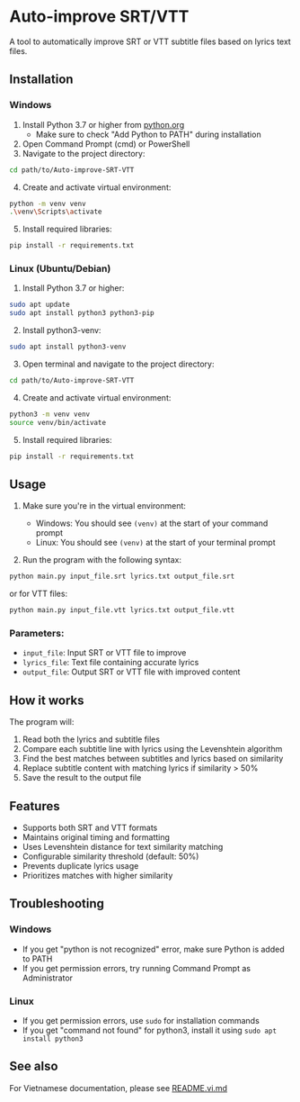 # Auto-improve SRT/VTT

A tool to automatically improve SRT or VTT subtitle files based on lyrics text files.

## Installation

### Windows

1. Install Python 3.7 or higher from [python.org](https://www.python.org/downloads/)
   - Make sure to check "Add Python to PATH" during installation
2. Open Command Prompt (cmd) or PowerShell
3. Navigate to the project directory:
```bash
cd path/to/Auto-improve-SRT-VTT
```

4. Create and activate virtual environment:
```bash
python -m venv venv
.\venv\Scripts\activate
```

5. Install required libraries:
```bash
pip install -r requirements.txt
```

### Linux (Ubuntu/Debian)

1. Install Python 3.7 or higher:
```bash
sudo apt update
sudo apt install python3 python3-pip
```

2. Install python3-venv:
```bash
sudo apt install python3-venv
```

3. Open terminal and navigate to the project directory:
```bash
cd path/to/Auto-improve-SRT-VTT
```

4. Create and activate virtual environment:
```bash
python3 -m venv venv
source venv/bin/activate
```

5. Install required libraries:
```bash
pip install -r requirements.txt
```

## Usage

1. Make sure you're in the virtual environment:
   - Windows: You should see `(venv)` at the start of your command prompt
   - Linux: You should see `(venv)` at the start of your terminal prompt

2. Run the program with the following syntax:
```bash
python main.py input_file.srt lyrics.txt output_file.srt
```

or for VTT files:
```bash
python main.py input_file.vtt lyrics.txt output_file.vtt
```

### Parameters:
- `input_file`: Input SRT or VTT file to improve
- `lyrics_file`: Text file containing accurate lyrics
- `output_file`: Output SRT or VTT file with improved content

## How it works

The program will:
1. Read both the lyrics and subtitle files
2. Compare each subtitle line with lyrics using the Levenshtein algorithm
3. Find the best matches between subtitles and lyrics based on similarity
4. Replace subtitle content with matching lyrics if similarity > 50%
5. Save the result to the output file

## Features
- Supports both SRT and VTT formats
- Maintains original timing and formatting
- Uses Levenshtein distance for text similarity matching
- Configurable similarity threshold (default: 50%)
- Prevents duplicate lyrics usage
- Prioritizes matches with higher similarity

## Troubleshooting

### Windows
- If you get "python is not recognized" error, make sure Python is added to PATH
- If you get permission errors, try running Command Prompt as Administrator

### Linux
- If you get permission errors, use `sudo` for installation commands
- If you get "command not found" for python3, install it using `sudo apt install python3`

## See also
For Vietnamese documentation, please see [README.vi.md](README.vi.md) 